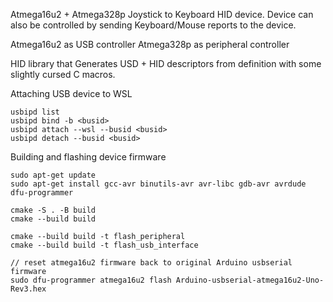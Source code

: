 

Atmega16u2 + Atmega328p Joystick to Keyboard HID device. Device can also be controlled by sending Keyboard/Mouse reports to the device.

Atmega16u2 as USB controller
Atmega328p as peripheral controller

HID library that Generates USD + HID descriptors from definition with some slightly cursed C macros.

Attaching USB device to WSL
```
usbipd list
usbipd bind -b <busid>
usbipd attach --wsl --busid <busid>
usbipd detach --busid <busid>
```

Building and flashing device firmware
```
sudo apt-get update
sudo apt-get install gcc-avr binutils-avr avr-libc gdb-avr avrdude dfu-programmer

cmake -S . -B build
cmake --build build

cmake --build build -t flash_peripheral
cmake --build build -t flash_usb_interface

// reset atmega16u2 firmware back to original Arduino usbserial firmware
sudo dfu-programmer atmega16u2 flash Arduino-usbserial-atmega16u2-Uno-Rev3.hex
```
